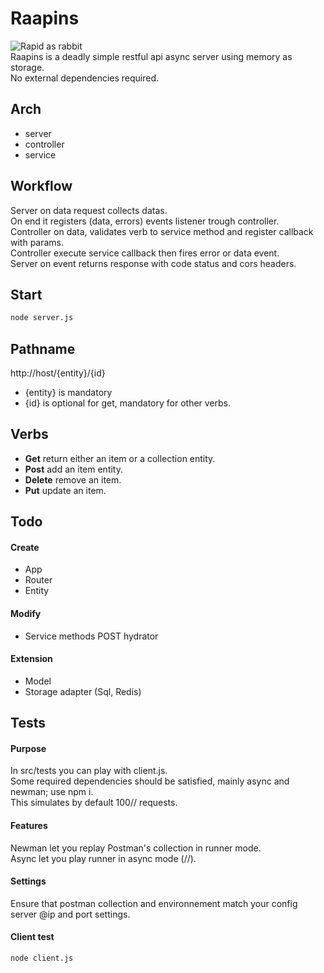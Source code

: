 # Raapins
![Rapid as rabbit](http://static.pier-infor.fr/img/raapins/logo.jpg)  
Raapins is a deadly simple restful api async server using memory as storage.  
No external dependencies required.

## Arch

* server
* controller
* service

## Workflow

Server on data request collects datas.  
On end it registers (data, errors) events listener trough controller.  
Controller on data, validates verb to service method and register callback with params.  
Controller execute service callback then fires error or data event.  
Server on event returns response with code status and cors headers.  

## Start

```bash
node server.js
```

## Pathname

http://host/{entity}/{id}

* {entity} is mandatory
* {id} is optional for get, mandatory for other verbs.


## Verbs

* **Get** return either an item or a collection entity.
* **Post** add an item entity.
* **Delete** remove an item.
* **Put** update an item.

## Todo

#### Create

* App
* Router
* Entity

#### Modify

* Service methods POST hydrator

#### Extension

* Model
* Storage adapter (Sql, Redis)

## Tests

#### Purpose

In src/tests you can play with client.js.  
Some required dependencies should be satisfied, mainly async and newman; use npm i.  
This simulates by default 100// requests.

#### Features

Newman let you replay Postman's collection in runner mode.  
Async let you play runner in async mode (//).  

#### Settings

Ensure that postman collection and environnement match your config server @ip and port settings.

#### Client test

```bash
node client.js
```